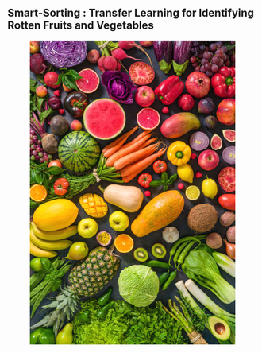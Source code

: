 ## Smart-Sorting : Transfer Learning for Identifying Rotten Fruits and Vegetables
 <div style="text-align:center;">
  <p>            </p> <img src="Project Files/media/dp.png">
 </div>
